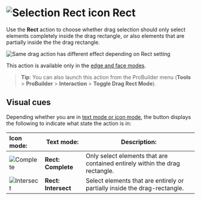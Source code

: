 # ![Selection Rect icon](images/icons/Selection_Rect_Intersect.png) Rect

Use the __Rect__ action to choose whether drag selection should only select elements completely inside the drag rectangle, or also elements that are partially inside the the drag rectangle.

![Same drag action has different effect depending on Rect setting](images/DragRect_Example.png)

This action is available only in the [edge and face modes](modes.md).

> **Tip**: You can also launch this action from the ProBuilder menu (**Tools** > **ProBuilder** > **Interaction** > **Toggle Drag Rect Mode**).



## Visual cues

Depending whether you are in [text mode or icon mode](toolbar.md#buttonmode), the button displays the following to indicate what state the action is in:

| **Icon mode:**                                        | **Text mode:**       | **Description:**                                           |
| :------------------------------------------------------ | ------------------- | ------------------------------------------------------------ |
| ![Complete](images/icons/Selection_Rect_Complete.png)   | **Rect: Complete**  | Only select elements that are contained entirely within the drag rectangle. |
| ![Intersect](images/icons/Selection_Rect_Intersect.png) | **Rect: Intersect** | Select elements that are entirely or partially inside the drag-rectangle. |
